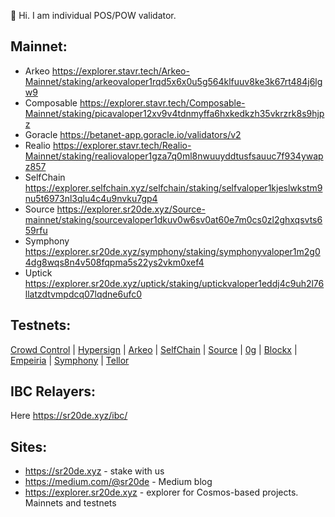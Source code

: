 👋 Hi. I am individual POS/POW validator.
## Mainnet:
- Arkeo https://explorer.stavr.tech/Arkeo-Mainnet/staking/arkeovaloper1rqd5x6x0u5g564klfuuv8ke3k67rt484j6lgw9
- Composable https://explorer.stavr.tech/Composable-Mainnet/staking/picavaloper12xv9v4tdnmyffa6hxkedkzh35vkrzrk8s9hjpz
- Goracle https://betanet-app.goracle.io/validators/v2
- Realio https://explorer.stavr.tech/Realio-Mainnet/staking/realiovaloper1gza7q0ml8nwuuyddtusfsauuc7f934ywapz857
- SelfChain https://explorer.selfchain.xyz/selfchain/staking/selfvaloper1kjeslwkstm9nu5t6973nl3qlu4c4u9nvku7gp4
- Source https://explorer.sr20de.xyz/Source-mainnet/staking/sourcevaloper1dkuv0w6sv0at60e7m0cs0zl2ghxqsvts659rfu
- Symphony https://explorer.sr20de.xyz/symphony/staking/symphonyvaloper1m2g04dg8wqs8n4v508fqpma5s22ys2vkm0xef4
- Uptick https://explorer.sr20de.xyz/uptick/staking/uptickvaloper1eddj4c9uh2l76llatzdtvmpdcq07lqdne6ufc0

## Testnets:

[Crowd Control](https://explorer.sr20de.xyz/Crowd%20Control%20testnet/staking/ccvaloper18nyh27lwp5dp8j396srrvq52hufeu9vst2fs7g) | [Hypersign](https://explorer.sr20de.xyz/Hypersign-testnet/staking/hidvaloper13qdlktc9klx6l2emx3gwjwc0g9x2lntezd3tqr) | [Arkeo](https://explorer.stavr.tech/Arkeo-testnet/staking/tarkeovaloper15lnerye4m2rue2zqc5n39et9ke0s99wjahf24c)  | [SelfChain](https://explorer.stavr.tech/Selfchain-Testnet/staking/selfvaloper1vgt5f5gndhlv3ghwdxya7rd7ukmvphrvaqcjp7)  | [Source](https://explorer.sr20de.xyz/Source-testnet/staking/sourcevaloper1dkuv0w6sv0at60e7m0cs0zl2ghxqsvts659rfu) | [0g](https://explorer.sr20de.xyz/0g-testnet/staking/0gvaloper1zthpgkcljwqyml6gpg278jddam08dz3nel3mxz) | [Blockx](https://exp.utsa.tech/blockx/staking/blockxvaloper1258yf40c75wc9wt7tk7anecsdn90fx6qf79pkr) | [Empeiria](https://testnet.ping.pub/empe/staking/empevaloper1s8jmngtcmpegzgtlgqkh2cpk36dv6z3ahyka98) | [Symphony](https://explorer.sr20de.xyz/symphony/staking/symphonyvaloper1m2g04dg8wqs8n4v508fqpma5s22ys2vkm0xef4) | [Tellor](https://explorer.sr20de.xyz/tellor-testnet/staking/tellorvaloper1d0t6p47asr8p9smeq9a93qhmfgtwmcag7tqxw7)
## IBC Relayers:  
Here https://sr20de.xyz/ibc/

## Sites:
- https://sr20de.xyz - stake with us
- https://medium.com/@sr20de - Medium blog
- https://explorer.sr20de.xyz - explorer for Cosmos-based projects. Mainnets and testnets



<!---
Sr20dem/Sr20dem is a ✨ special ✨ repository because its `README.md` (this file) appears on your GitHub profile.
You can click the Preview link to take a look at your changes.
--->
